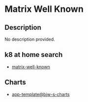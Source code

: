 # Matrix Well Known

## Description

No description provided.

## k8 at home search

- [matrix-well-known](https://nanne.dev/k8s-at-home-search/#/matrix-well-known)

## Charts

- [app-template@bjw-s-charts](https://bjw-s.github.io/helm-charts/)
